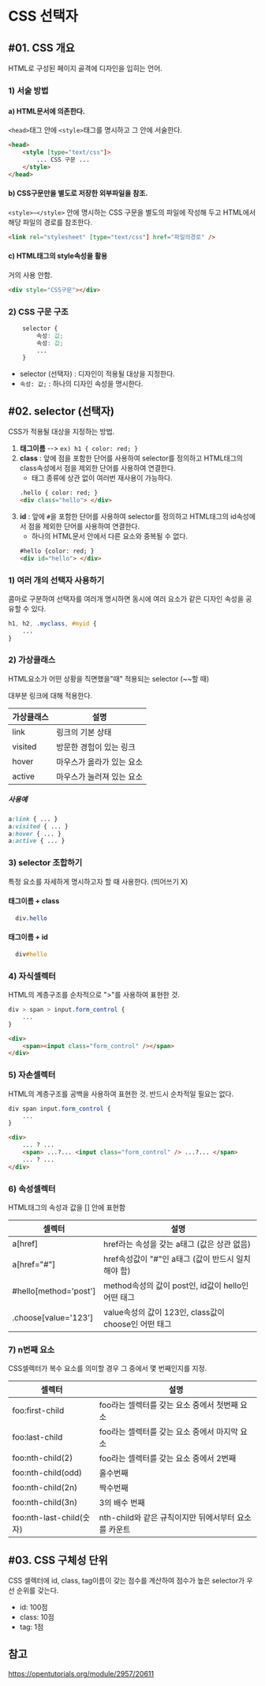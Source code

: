# CSS 선택자

## #01. CSS 개요

HTML로 구성된 페이지 골격에 디자인을 입히는 언어.

### 1) 서술 방법

#### a) HTML문서에 의존한다.

`<head>`태그 안에 `<style>`태그를 명시하고 그 안에 서술한다.

```html
<head>
    <style [type="text/css"]>
        ... CSS 구문 ...
    </style>
</head>
```

#### b) CSS구문만을 별도로 저장한 외부파일을 참조.

`<style>~</style>` 안에 명시하는 CSS 구문을 별도의 파일에 작성해 두고 HTML에서 해당 파일의 경로를 참조한다.

```html
<link rel="stylesheet" [type="text/css"] href="파일의경로" />
```

#### c) HTML태그의 style속성을 활용

거의 사용 안함.

```html
<div style="CSS구문"></div>
```


### 2) CSS 구문 구조

```css
    selector {
        속성: 값;
        속성: 값;
        ...
    }
```

- selector (선택자) : 디자인이 적용될 대상을 지정한다.
- `속성: 값;` : 하나의 디자인 속성을 명시한다.


## #02. selector (선택자)

CSS가 적용될 대상을 지정하는 방법.

1. **태그이름** --&gt; `ex) h1 { color: red; }`
2. **class** : 앞에 점을 포함한 단어를 사용하여 selector를 정의하고 HTML태그의 class속성에서 점을 제외한 단어를 사용하여 연결한다.
    * 태그 종류에 상관 없이 여러번 재사용이 가능하다.
    ```html
    .hello { color: red; }
    <div class="hello"> </div>
    ```
3. **id** : 앞에 `#`을 포함한 단어를 사용하여 selector를 정의하고 HTML태그의 id속성에서 점을 제외한 단어를 사용하여 연결한다.
    * 하나의 HTML문서 안에서 다른 요소와 중복될 수 없다.
    ```html
    #hello {color: red; }
    <div id="hello"> </div>
    ```

### 1) 여러 개의 선택자 사용하기

콤마로 구분하여 선택자를 여러개 명시하면 동시에 여러 요소가 같은 디자인 속성을 공유할 수 있다.

```CSS
h1, h2, .myclass, #myid {
    ...
}
```


### 2) 가상클래스

HTML요소가 어떤 상황을 직면했을"때" 적용되는 selector (~~할 때)

대부분 링크에 대해 적용한다.

| 가상클래스 | 설명 |
|---|---|
| link | 링크의 기본 상태 |
| visited | 방문한 경험이 있는 링크 |
| hover | 마우스가 올라가 있는 요소 |
| active | 마우스가 눌러져 있는 요소 |

##### 사용예

```css
a:link { ... }
a:visited { ... }
a:hover { ... }
a:active { ... }
```


### 3) selector 조합하기

특정 요소를 자세하게 명시하고자 할 때 사용한다. (띄어쓰기 X)

#### 태그이름 + class

```css
  div.hello
```

#### 태그이름 + id

```css
  div#hello
```


### 4) 자식셀렉터

HTML의 계층구조를 순차적으로 ">"를 사용하여 표현한 것.

```CSS
div > span > input.form_control {
    ...
}
```

```html
<div>
    <span><input class="form_control" /></span>
</div>
```

### 5) 자손셀렉터

HTML의 계층구조를 공백을 사용하여 표현한 것. 반드시 순차적일 필요는 없다.

```CSS
div span input.form_control {
    ...
}
```

```html
<div>
    ... ? ...
    <span> ...?... <input class="form_control" /> ...?... </span>
    ... ? ...
</div>
```

### 6) 속성셀렉터

HTML태그의 속성과 값을 [] 안에 표현함

| 셀렉터 | 설명 |
|--------|------|
| a[href] | href라는 속성을 갖는 a태그 (값은 상관 없음) |
| a[href="#"] | href속성값이 "#"인 a태그 (값이 반드시 일치해야 함) |
| #hello[method='post'] | method속성의 값이 post인, id값이 hello인 어떤 태그 |
| .choose[value='123'] | value속성의 값이 123인, class값이 choose인 어떤 태그 |


### 7) n번째 요소

CSS셀렉터가 복수 요소를 의미할 경우 그 중에서 몇 번째인지를 지정.


| 셀렉터 | 설명 |
|--------|------|
| foo:first-child | foo라는 셀렉터를 갖는 요소 중에서 첫번째 요소 |
| foo:last-child | foo라는 셀렉터를 갖는 요소 중에서 마지막 요소 |
| foo:nth-child(2) | foo라는 셀렉터를 갖는 요소 중에서 2번째 |
| foo:nth-child(odd) | 홀수번째 |
| foo:nth-child(2n) | 짝수번째 |
| foo:nth-child(3n) | 3의 배수 번째 |
| foo:nth-last-child(숫자) | nth-child와 같은 규칙이지만 뒤에서부터 요소를 카운트 |


## #03. CSS 구체성 단위

CSS 셀렉터에 id, class, tag이름이 갖는 점수를 계산하여 점수가 높은 selector가 우선 순위를 갖는다.

- id: 100점
- class: 10점
- tag: 1점


## 참고
https://opentutorials.org/module/2957/20611